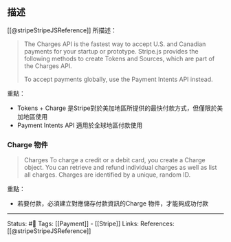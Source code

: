 
## 描述
[[@stripeStripeJSReference]] 所描述：
> The Charges API is the fastest way to accept U.S. and Canadian payments for your startup or prototype. Stripe.js provides the following methods to create Tokens and Sources, which are part of the Charges API.
> 
> To accept payments globally, use the Payment Intents API instead.

重點：
- Tokens + Charge 是Stripe對於美加地區所提供的最快付款方式，但僅限於美加地區使用
- Payment Intents API 適用於全球地區付款使用


### Charge 物件
> Charges
> To charge a credit or a debit card, you create a Charge object. You can retrieve and refund individual charges as well as list all charges. Charges are identified by a unique, random ID.

重點：
- 若要付款，必須建立對應儲存付款資訊的Charge 物件，才能夠成功付款

---
Status: #🌱 
Tags:
[[Payment]] - [[Stripe]]
Links:
References:
[[@stripeStripeJSReference]]